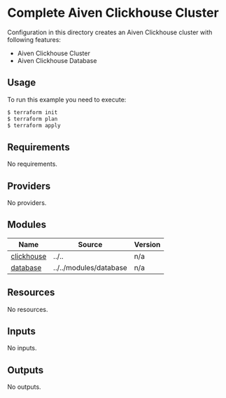 # Complete Aiven Clickhouse Cluster

Configuration in this directory creates an Aiven Clickhouse cluster with following features:

- Aiven Clickhouse Cluster
- Aiven Clickhouse Database

## Usage

To run this example you need to execute:

```bash
$ terraform init
$ terraform plan
$ terraform apply
```

<!-- BEGIN_TF_DOCS -->
## Requirements

No requirements.

## Providers

No providers.

## Modules

| Name | Source | Version |
|------|--------|---------|
| <a name="module_clickhouse"></a> [clickhouse](#module\_clickhouse) | ../.. | n/a |
| <a name="module_database"></a> [database](#module\_database) | ../../modules/database | n/a |

## Resources

No resources.

## Inputs

No inputs.

## Outputs

No outputs.
<!-- END_TF_DOCS -->